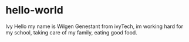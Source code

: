 # hello-world
Ivy
Hello my name is Wilgen Genestant from ivyTech, im working hard for my school, taking care of my family, eating good food.
